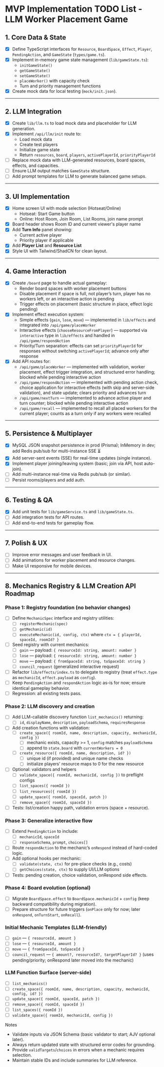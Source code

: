 # MVP Implementation TODO List - LLM Worker Placement Game

## 1. Core Data & State
- [x] Define TypeScript interfaces for `Resource`, `BoardSpace`, `Effect`, `Player`, `PendingAction`, and `GameState` (`types/game.ts`).
- [x] Implement in-memory game state management (`lib/gameState.ts`):
  - `initGameState()`
  - `getGameState()`
  - `setGameState()`
  - `placeWorker()` with capacity check
  - Turn and priority management functions
- [x] Create mock data for local testing (`mock/init.json`).

---

## 2. LLM Integration
- [x] Create `lib/llm.ts` to load mock data and placeholder for LLM generation.
- [x] Implement `/api/llm/init` route to:
  - Load mock data
  - Create test players
  - Initialize game state
  - Return `resources`, `board`, `players`, `activePlayerId`, `priorityPlayerId`
- [ ] Replace mock data with LLM-generated resources, board spaces, effects, and capacities.
- [ ] Ensure LLM output matches `GameState` structure.
- [ ] Add prompt templates for LLM to generate balanced game setups.

---

## 3. UI Implementation
- [x] Home screen UI with mode selection (Hotseat/Online)
  - Hotseat: Start Game button
  - Online: Host Room, Join Room, List Rooms, join name prompt
- [x] Board header shows Room ID and current viewer's player name
- [x] Add **Turn Info** panel showing:
  - Current active player
  - Priority player if applicable
- [x] Add **Player List** and **Resource List**
- [x] Style UI with Tailwind/ShadCN for clean layout.

---

## 4. Game Interaction
- [x] Create `/board` page to handle actual gameplay:
  - Render board spaces with worker placement buttons
  - Disable placement if space is full, not player’s turn, player has no workers left, or an interactive action is pending
  - Trigger effects on placement (basic structure in place, effect logic pending)
- [x] Implement effect execution system:
  - Simple effects (`gain`, `lose`, `move`) — implemented in `lib/effects` and integrated into `/api/game/placeWorker`
  - Interactive effects (`chooseResourceFromPlayer`) — supported via `interactive` type in `lib/effects` and handled in `/api/game/respondAction`
  - Priority/Turn separation: effects can set `priorityPlayerId` for responses without switching `activePlayerId`; advance only after response
- [x] Add API routes for:
  - `/api/game/placeWorker` — implemented with validation, worker placement, effect trigger integration, and structured error handling; blocked while pending interactive action
  - `/api/game/respondAction` — implemented with pending action check, choice application for interactive effects (with skip and server-side validation), and state update; clears priority and advances turn
  - `/api/game/nextTurn` — implemented to advance active player and turn counter; blocked while pending interactive action
  - `/api/game/recall` — implemented to recall all placed workers for the current player; counts as a turn only if any workers were recalled

---

## 5. Persistence & Multiplayer
- [x] MySQL JSON snapshot persistence in prod (Prisma); InMemory in dev; add Redis pub/sub for multi-instance SSE ⏳
- [x] Add server-sent events (SSE) for real-time updates (single instance).
- [x] Implement player joining/leaving system (basic; join via API, host auto-join).
- [ ] Add multi-instance real-time via Redis pub/sub (or similar).
- [ ] Persist rooms/players and add auth.

---

## 6. Testing & QA
- [x] Add unit tests for `lib/gameService.ts` and `lib/gameState.ts`.
- [ ] Add integration tests for API routes.
- [ ] Add end-to-end tests for gameplay flow.

---

## 7. Polish & UX
- [ ] Improve error messages and user feedback in UI.
- [ ] Add animations for worker placement and resource changes.
- [ ] Make UI responsive for mobile devices.

---

## 8. Mechanics Registry & LLM Creation API Roadmap

### Phase 1: Registry foundation (no behavior changes)
- [ ] Define `MechanicSpec` interface and registry utilities:
  - [ ] `registerMechanic(spec)`
  - [ ] `getMechanic(id)`
  - [ ] `executeMechanic(id, config, ctx)` where `ctx = { playerId, spaceId, roomId? }`
- [ ] Seed registry with current mechanics:
  - [ ] `gain` — payload: `{ resourceId: string, amount: number }`
  - [ ] `lose` — payload: `{ resourceId: string, amount: number }`
  - [ ] `move` — payload: `{ fromSpaceId: string, toSpaceId: string }`
  - [ ] `council_request` (generalized interactive request)
- [ ] Refactor `lib/effects/index.ts` to delegate to registry (treat `effect.type` as `mechanicId`, `effect.payload` as `config`).
- [ ] Keep `PendingAction` and `respondAction` logic as-is for now; ensure identical gameplay behavior.
- [ ] Regression: all existing tests pass.

### Phase 2: LLM discovery and creation
- [ ] Add LLM-callable discovery function `list_mechanics()` returning:
  - [ ] `id`, `displayName`, `description`, `payloadSchema`, `requiresResponse`
- [ ] Add creation functions with validation:
  - [ ] `create_space({ roomId, name, description, capacity, mechanicId, config })`
    - [ ] mechanic exists, capacity >= 1, `config` matches `payloadSchema`
    - [ ] append to `state.board` with `currentWorkers = 0`
  - [ ] `create_resource({ roomId, name, description, id? })`
    - [ ] unique id (if provided) and unique name checks
    - [ ] initialize players' resource maps to 0 for the new resource
- [ ] Optional: validators and helpers
  - [ ] `validate_space({ roomId, mechanicId, config })` to preflight configs
  - [ ] `list_spaces({ roomId })`
  - [ ] `list_resources({ roomId })`
  - [ ] `update_space({ roomId, spaceId, patch })`
  - [ ] `remove_space({ roomId, spaceId })`
- [ ] Tests: list/creation happy path, validation errors (space + resource).

### Phase 3: Generalize interactive flow
- [ ] Extend `PendingAction` to include:
  - [ ] `mechanicId`, `spaceId`
  - [ ] `responseSchema`, `prompt`, `choices[]`
- [ ] Route `respondAction` to the mechanic’s `onRespond` instead of hard-coded logic.
- [ ] Add optional hooks per mechanic:
  - [ ] `validate(state, ctx)` for pre-place checks (e.g., costs)
  - [ ] `getChoices(state, ctx)` to supply UI/LLM options
- [ ] Tests: pending creation, choice validation, onRespond side effects.

### Phase 4: Board evolution (optional)
- [ ] Migrate `BoardSpace.effect` to `BoardSpace.mechanicId` + `config` (keep backward compatibility during migration).
- [ ] Prepare structure for future triggers (`onPlace` only for now; later `onRespond`, `onTurnStart`, `onRecall`).

### Initial Mechanic Templates (LLM-friendly)
- [ ] `gain` — `{ resourceId, amount }`
- [ ] `lose` — `{ resourceId, amount }`
- [ ] `move` — `{ fromSpaceId, toSpaceId }`
- [ ] `council_request` — `{ amount?, resourceId?, targetPlayerId? }` (uses pending/priority; onRespond later moved into the mechanic)

### LLM Function Surface (server-side)
- [ ] `list_mechanics()`
- [ ] `create_space({ roomId, name, description, capacity, mechanicId, config, id? })`
- [ ] `update_space({ roomId, spaceId, patch })`
- [ ] `remove_space({ roomId, spaceId })`
- [ ] `list_spaces({ roomId })`
- [ ] `validate_space({ roomId, mechanicId, config })`

Notes
- Validate inputs via JSON Schema (basic validator to start; AJV optional later).
- Always return updated state with structured error codes for grounding.
- Provide `validTargets`/`choices` in errors when a mechanic requires selection.
- Maintain stable IDs and include summaries for LLM reference.
